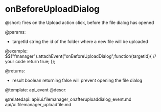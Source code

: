 onBeforeUploadDialog
=============

@short:
	fires on the Upload action click, before the file dialog has opened

@params:

- targetId		string			the id of the folder where a new file will be uploaded

@example:
$$("fmanager").attachEvent("onBeforeUploadDialog",function(targetId){
    // your code
    return true;
});

@returns:

- result		boolean			returning false will prevent opening the file dialog

@template:	api_event
@descr:

@relatedapi:
api/ui.filemanager_onafteruploaddialog_event.md
api/ui.filemanager_uploadfile.md


